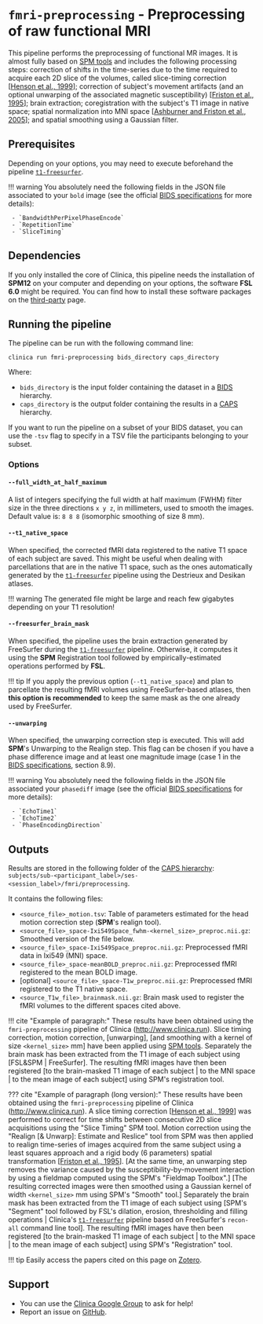 # `fmri-preprocessing` - Preprocessing of raw functional MRI

This pipeline performs the preprocessing of functional MR images. It is almost fully based on [SPM tools](http://web.mit.edu/spm_v12/manual.pdf) and includes the following processing steps: correction of shifts in the time-series due to the time required to acquire each 2D slice of the volumes, called slice-timing correction [[Henson et al., 1999](http://discovery.ucl.ac.uk/5679/)]; correction of subject's movement artifacts (and an optional unwarping of the associated magnetic susceptibility) [[Friston et al., 1995](https://doi.org/10.1006/nimg.1995.1019)]; brain extraction; coregistration with the subject's T1 image in native space; spatial normalization into MNI space [[Ashburner and Friston et al., 2005](https://doi.org/10.1016/j.neuroimage.2005.02.018)]; and spatial smoothing using a Gaussian filter.


## Prerequisites

Depending on your options, you may need to execute beforehand the  pipeline [`t1-freesurfer`](T1_FreeSurfer).

!!! warning
	You absolutely need the following fields in the JSON file associated to your `bold` image (see the official [BIDS specifications](https://bids-specification.readthedocs.io/en/stable/04-modality-specific-files/01-magnetic-resonance-imaging-data.html#task-including-resting-state-imaging-data) for more details):

	 - `BandwidthPerPixelPhaseEncode`
	 - `RepetitionTime`
	 - `SliceTiming`

## Dependencies

If you only installed the core of Clinica, this pipeline needs the installation of **SPM12** on your computer and depending on your options, the software **FSL 6.0** might be required. You can find how to install these software packages on the [third-party](../../Third-party) page.

## Running the pipeline

The pipeline can be run with the following command line:

```shell
clinica run fmri-preprocessing bids_directory caps_directory
```

Where:

- `bids_directory` is the input folder containing the dataset in a [BIDS](../../BIDS) hierarchy.
- `caps_directory` is the output folder containing the results in a [CAPS](../../CAPS) hierarchy.

If you want to run the pipeline on a subset of your BIDS dataset, you can use the `-tsv` flag to specify in a TSV file the participants belonging to your subset.

### Options

<!-- I put all the options as header titles in order to be able to get the hyperlink ancher. -->

#### `--full_width_at_half_maximum`

A list of integers specifying the full width at half maximum (FWHM) filter size in the three directions `x y z`, in millimeters, used to smooth the images. Default value is: `8 8 8` (isomorphic smoothing of size 8 mm).

#### `--t1_native_space`

When specified, the corrected fMRI data registered to the native T1 space of each subject are saved. This might be useful when dealing with parcellations that are in the native T1 space, such as the ones automatically generated by the [`t1-freesurfer`](T1_FreeSurfer) pipeline using the Destrieux and Desikan atlases.

!!! warning
    The generated file might be large and reach few gigabytes depending on your T1 resolution!

#### `--freesurfer_brain_mask`

When specified, the pipeline uses the brain extraction generated by FreeSurfer during the [`t1-freesurfer`](T1_FreeSurfer) pipeline. Otherwise, it computes it using the **SPM** Registration tool followed by empirically-estimated operations performed by **FSL**.

!!! tip
	If you apply the previous option (`--t1_native_space`) and plan to parcellate the resulting fMRI volumes using FreeSurfer-based atlases, then **this option is recommended** to keep the same mask as the one already used by FreeSurfer.

#### `--unwarping`

When specified, the unwarping correction step is executed. This will add **SPM**'s Unwarping to the Realign step. This flag can be chosen if you have a phase difference image and at least one magnitude image (case 1 in the [BIDS specifications](bids.neuroimaging.io//bids_spec1.0.2.pdf), section 8.9).

!!! warning
	You absolutely need the following fields in the JSON file associated your `phasediff` image (see the official [BIDS specifications](http://bids.neuroimaging.io/) for more details):

	 - `EchoTime1`
	 - `EchoTime2`
	 - `PhaseEncodingDirection`

## Outputs

Results are stored in the following folder of the [CAPS hierarchy](../../CAPS): `subjects/sub-<participant_label>/ses-<session_label>/fmri/preprocessing`.  

It contains the following files:

- `<source_file>_motion.tsv`: Table of parameters estimated for the head motion correction step (**SPM**'s realign tool).
- `<source_file>_space-Ixi549Space_fwhm-<kernel_size>_preproc.nii.gz`: Smoothed version of the file below.
- `<source_file>_space-Ixi549Space_preproc.nii.gz`: Preprocessed fMRI data in Ixi549 (MNI) space.
- `<source_file>_space-meanBOLD_preproc.nii.gz`: Preprocessed fMRI registered to the mean BOLD image.
- [optional] `<source_file>_space-T1w_preproc.nii.gz`: Preprocessed fMRI registered to the T1 native space.
- `<source_T1w_file>_brainmask.nii.gz`: Brain mask used to register the fMRI volumes to the different spaces cited above.

!!! cite "Example of paragraph:"
    These results have been obtained using the `fmri-preprocessing` pipeline of Clinica (http://www.clinica.run). Slice timing correction, motion correction, [unwarping], [and smoothing with a kernel of size `<kernel_size>` mm] have been applied using [SPM tools](http://web.mit.edu/spm_v12/manual.pdf). Separately the brain mask has been extracted from the T1 image of each subject using [FSL&SPM | FreeSurfer]. The resulting fMRI images have then been registered [to the brain-masked T1 image of each subject | to the MNI space | to the mean image of each subject] using SPM's registration tool.  

??? cite "Example of paragraph (long version):"
    These results have been obtained using the `fmri-preprocessing` pipeline of Clinica (http://www.clinica.run). A slice timing correction [[Henson et al., 1999](http://discovery.ucl.ac.uk/5679/)] was performed to correct for time shifts between consecutive 2D slice acquisitions using the "Slice Timing" SPM tool. Motion correction using the "Realign [& Unwarp]: Estimate and Reslice" tool from SPM was then applied to realign time-series of images acquired from the same subject using a least squares approach and a rigid body (6 parameters) spatial transformation [[Friston et al., 1995](https://doi.org/10.1006/nimg.1995.1019)]. [At the same time, an unwarping step removes the variance caused by the susceptibility-by-movement interaction by using a fieldmap computed using the SPM's "Fieldmap Toolbox".]  [The resulting corrected images were then smoothed using a Gaussian kernel of width `<kernel_size>` mm using SPM's "Smooth" tool.] Separately the brain mask has been extracted from the T1 image of each subject using [SPM's "Segment" tool followed by FSL's dilation, erosion, thresholding and filling operations | Clinica's [`t1-freesurfer`](T1_FreeSurfer) pipeline based on FreeSurfer's `recon-all` command line tool]. The resulting fMRI images have then been registered [to the brain-masked T1 image of each subject | to the MNI space | to the mean image of each subject] using SPM's "Registration" tool.  

!!! tip
    Easily access the papers cited on this page on [Zotero](https://www.zotero.org/groups/2240070/clinica_aramislab/items/collectionKey/BWY72KWM).

## Support

-   You can use the [Clinica Google Group](https://groups.google.com/forum/#!forum/clinica-user) to ask for help!
-   Report an issue on [GitHub](https://github.com/aramis-lab/clinica/issues).
